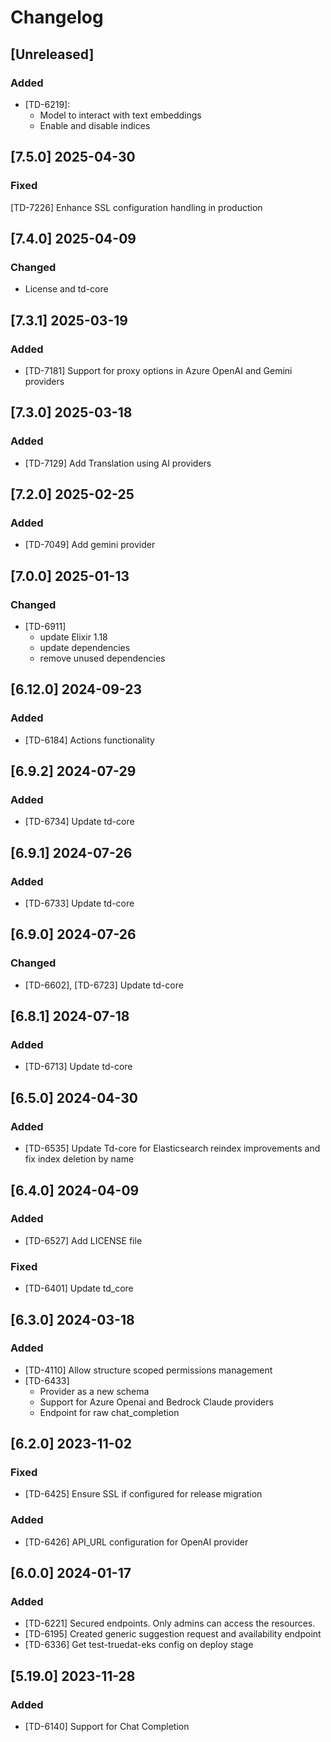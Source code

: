 # Changelog

## [Unreleased]

### Added

- [TD-6219]:
  - Model to interact with text embeddings
  - Enable and disable indices

## [7.5.0] 2025-04-30

### Fixed

[TD-7226] Enhance SSL configuration handling in production

## [7.4.0] 2025-04-09

### Changed

- License and td-core

## [7.3.1] 2025-03-19

### Added

- [TD-7181] Support for proxy options in Azure OpenAI and Gemini providers

## [7.3.0] 2025-03-18

### Added

- [TD-7129] Add Translation using AI providers

## [7.2.0] 2025-02-25

### Added

- [TD-7049] Add gemini provider

## [7.0.0] 2025-01-13

### Changed

- [TD-6911]
  - update Elixir 1.18
  - update dependencies
  - remove unused dependencies

## [6.12.0] 2024-09-23

### Added

- [TD-6184] Actions functionality

## [6.9.2] 2024-07-29

### Added

- [TD-6734] Update td-core

## [6.9.1] 2024-07-26

### Added

- [TD-6733] Update td-core

## [6.9.0] 2024-07-26

### Changed

- [TD-6602], [TD-6723] Update td-core

## [6.8.1] 2024-07-18

### Added

- [TD-6713] Update td-core

## [6.5.0] 2024-04-30

### Added

- [TD-6535] Update Td-core for Elasticsearch reindex improvements and fix index deletion by name

## [6.4.0] 2024-04-09

### Added

- [TD-6527] Add LICENSE file

### Fixed

- [TD-6401] Update td_core

## [6.3.0] 2024-03-18

### Added

- [TD-4110] Allow structure scoped permissions management
- [TD-6433]
  - Provider as a new schema
  - Support for Azure Openai and Bedrock Claude providers
  - Endpoint for raw chat_completion

## [6.2.0] 2023-11-02

### Fixed

- [TD-6425] Ensure SSL if configured for release migration

### Added

- [TD-6426] API_URL configuration for OpenAI provider

## [6.0.0] 2024-01-17

### Added

- [TD-6221] Secured endpoints. Only admins can access the resources.
- [TD-6195] Created generic suggestion request and availability endpoint
- [TD-6336] Get test-truedat-eks config on deploy stage

## [5.19.0] 2023-11-28

### Added

- [TD-6140] Support for Chat Completion

